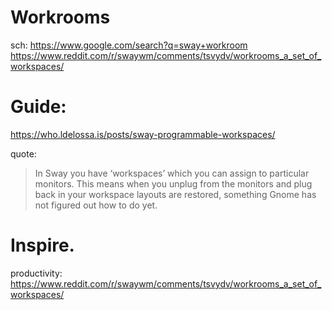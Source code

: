 # Workrooms
sch: https://www.google.com/search?q=sway+workroom https://www.reddit.com/r/swaywm/comments/tsvydv/workrooms_a_set_of_workspaces/

# Guide:
https://who.ldelossa.is/posts/sway-programmable-workspaces/

quote:
>In Sway you have ‘workspaces’ which you can assign to particular monitors. This means when you unplug from the monitors and plug back in your workspace layouts are restored, something Gnome has not figured out how to do yet.


# Inspire.
productivity: https://www.reddit.com/r/swaywm/comments/tsvydv/workrooms_a_set_of_workspaces/
